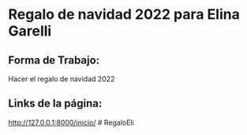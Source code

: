# Regalo de navidad 2022 para Elina Garelli

## Forma de Trabajo:
Hacer el regalo de navidad 2022

## Links de la página:
http://127.0.0.1:8000/inicio/
#   R e g a l o E l i  
 